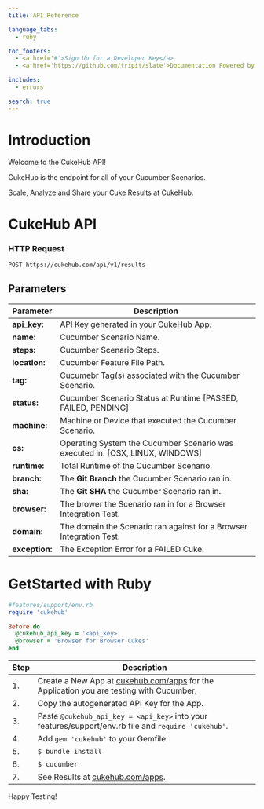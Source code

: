 ```yaml
---
title: API Reference

language_tabs:
  - ruby

toc_footers:
  - <a href='#'>Sign Up for a Developer Key</a>
  - <a href='https://github.com/tripit/slate'>Documentation Powered by Slate</a>

includes:
  - errors

search: true
---
```


# Introduction
Welcome to the CukeHub API! 

CukeHub is the endpoint for all of your Cucumber Scenarios.  

Scale, Analyze and Share your Cuke Results at CukeHub.

# CukeHub API
### HTTP Request
`POST https://cukehub.com/api/v1/results`
## Parameters

Parameter         | Description
---------         | -----------
<b>api_key:</b>   | API Key generated in your CukeHub App.
<b>name:</b>      | Cucumber Scenario Name.
<b>steps:</b>     | Cucumber Scenario Steps.
<b>location:</b>  | Cucumber Feature File Path.
<b>tag:</b>       | Cucumebr Tag(s) associated with the Cucumber Scenario.
<b>status:</b>    | Cucumber Scenario Status at Runtime [PASSED, FAILED, PENDING]
<b>machine:</b>   | Machine or Device that executed the Cucumber Scenario.
<b>os:</b>        | Operating System the Cucumber Scenario was executed in. [OSX, LINUX, WINDOWS]
<b>runtime:</b>   | Total Runtime of the Cucumber Scenario.
<b>branch:</b>    | The <b>Git Branch</b> the Cucumber Scenario ran in.
<b>sha:</b>       | The <b>Git SHA</b> the Cucumber Scenario ran in.
<b>browser:</b>   | The brower the Scenario ran in for a Browser Integration Test.
<b>domain:</b>    | The domain the Scenario ran against for a Browser Integration Test. 
<b>exception:</b> | The Exception Error for a FAILED Cuke.

# GetStarted with Ruby

``` ruby
#features/support/env.rb
require 'cukehub'

Before do
  @cukehub_api_key = '<api_key>'
  @browser = 'Browser for Browser Cukes'
end


```
 Step    | Description
--------- | -----------
    1.    | Create a New App at [cukehub.com/apps](https://cukehub.com/apps) for the Application you are testing with Cucumber.
	2.    | Copy the autogenerated API Key for the App.
	3.    | Paste `@cukehub_api_key = <api_key>` into your features/support/env.rb file and `require 'cukehub'`.
	4.	  | Add `gem 'cukehub'` to your Gemfile.
	5.    | `$ bundle install`
	6.    | `$ cucumber`
	7.    | See Results at [cukehub.com/apps](https://cukehub.com/apps).

<aside class="success">
Happy Testing!
</aside>


